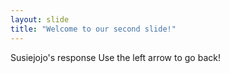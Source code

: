 ```yaml
---
layout: slide
title: "Welcome to our second slide!"
---
```

Susiejojo's response
Use the left arrow to go back!
